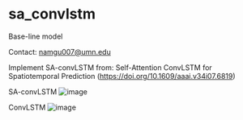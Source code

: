# sa_convlstm
Base-line model

Contact: namgu007@umn.edu

Implement SA-convLSTM from: Self-Attention ConvLSTM for Spatiotemporal Prediction (https://doi.org/10.1609/aaai.v34i07.6819)


SA-convLSTM
![image](https://user-images.githubusercontent.com/39498561/158422828-30448c2f-9578-454b-9f42-49d7760e930d.png)

ConvLSTM
![image](https://user-images.githubusercontent.com/39498561/158422910-952f3492-631c-44dc-bd38-6fb2f6da8f98.png)
